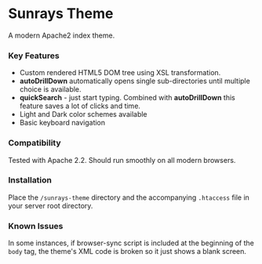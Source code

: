 # Sunrays Theme

A modern Apache2 index theme.

### Key Features

 - Custom rendered HTML5 DOM tree using XSL transformation.
 - **autoDrillDown** automatically opens single sub-directories until multiple choice is available.
 - **quickSearch** - just start typing. Combined with **autoDrillDown** this feature saves a lot of clicks and time.
 - Light and Dark color schemes available
 - Basic keyboard navigation

### Compatibility

Tested with Apache 2.2. Should run smoothly on all modern browsers.

### Installation

Place the `/sunrays-theme` directory and the accompanying `.htaccess` file in your server root directory.

### Known Issues

In some instances, if browser-sync script is included at the beginning of the `body` tag, the theme's XML code is broken so it just shows a blank screen.